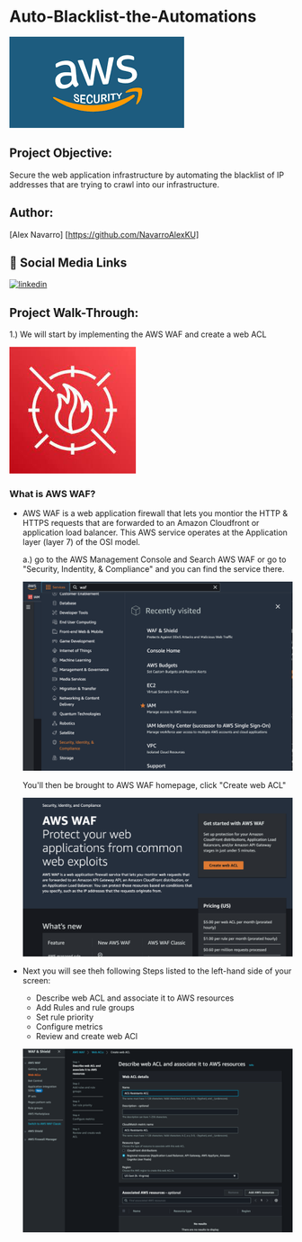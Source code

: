 # Auto-Blacklist-the-Automations

![ScreenShot](https://github.com/NavarroAlexKU/Auto-Blacklist-the-Automatons/blob/main/AWS%20Security%20Logo.png)

## Project Objective:
Secure the web application infrastructure by automating the blacklist of IP addresses that are trying to crawl into our infrastructure. 

## Author:
[Alex Navarro]
[https://github.com/NavarroAlexKU]

## 🔗 Social Media Links
[![linkedin](https://img.shields.io/badge/linkedin-0A66C2?style=for-the-badge&logo=linkedin&logoColor=white)](https://www.linkedin.com/in/alexnavarro2/)

## Project Walk-Through:

1.) We will start by implementing the AWS WAF and create a web ACL

![ScreenShot](https://github.com/NavarroAlexKU/Auto-Blacklist-the-Automatons/blob/main/AWS%20WAF.jpeg)

### What is AWS WAF?
* AWS WAF is a web application firewall that lets you montior the HTTP & HTTPS requests that are forwarded to an Amazon Cloudfront or application load balancer. This AWS service operates at the Application layer (layer 7) of the OSI model.

    a.) go to the AWS Management Console and Search AWS WAF or go to "Security, Indentity, & Compliance" and you can find the service there.

    ![ScreenShot](https://github.com/NavarroAlexKU/Auto-Blacklist-the-Automatons/blob/main/Screenshot%202022-11-19%20at%2012.07.11%20PM.png)

    You'll then be brought to AWS WAF homepage, click "Create web ACL"

    ![ScreenShot](https://github.com/NavarroAlexKU/Auto-Blacklist-the-Automatons/blob/main/Screenshot%202022-11-19%20at%201.25.47%20PM.png)

* Next you will see theh following Steps listed to the left-hand side of your screen:
    - Describe web ACL and associate it to AWS resources
    - Add Rules and rule groups
    - Set rule priority
    - Configure metrics
    - Review and create web ACl

    ![ScreenShot](https://raw.githubusercontent.com/NavarroAlexKU/Auto-Blacklist-the-Automatons/88bce98b653a5f8542b52ace064c1b072d83768e/Screenshot%202022-11-19%20at%201.35.07%20PM.png)